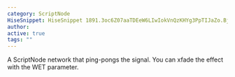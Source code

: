 ```yaml
---
category: ScriptNode
HiseSnippet: HiseSnippet 1891.3oc6Z07aaTDEeW6LIwIokVnQzKHYg3PpTIJaZo.BjrymsQTmXEmlVNfBS1cb7R1cmkcGmDCh6biCbpb.wY3.bnW3VD+C.B3FR.RHPhaAItVAuYmcWOq8FWGW21z13HE44Me79Mu2u2addmsrGUm36S8TTysVCWhh5XnJMbX0lqF1zQYo4UTOMpD1mQ7xKDMaCWruOwPQUM6U4BTyMfRvmCJLK1B6nSZJRQYcpoN45l1lrlRKW7sLsrVDaPVyzVZzWt3R5Tm4nVz5.dxhlRwEquMdKxxX9vxfTTGbACSF0qBCyH9JpCLK0nQkZzccDiecSeyMsH7FZJUfERHdQpkAGwboJyUyzxnbz91WQQEUtoUHqvJbNTISCyX4MsFmIni7Mmgr8PMSR3kMA7zjg2TRvKEHoJAoADP5rnJ5dltrl8vwynnkb.mSULX1kghXrJp6iliBCvgMoMdaxhdPi3ILwUlZpKlG92Edip0czYlTm7TmkoLxJNSbgQ9vQxMxGMR9V6pZ0T6iqFOpkEwK0t4dZuNMwIbpauIw6h42AaUmDOPX6mzlhNbaprKWWrqkFH0YIGS1JtDmCiHnDZpfuciklGyvbGQnLXbtDOlIGBpyS1AX0B2RNz7D+sYTWfW2lOCXKTi5VXVRJDOtIrCvFjvuwcNN9lrFxwU8MdU2BwyhJaxzqkNFyjBFAK0CBLFFMdJzBUqRzYMA3.nEu0CuPuQBC8.cxU9XgMyu3szRMn6iQMI3tdDWrGYMZYKbiI7w1tVjUALdw7aZQ02th4GPZOpvU.gY4iXB8ZXGGhkeuD7LXWaUz5rSYUZcloyVkvLOy8fnvkqaWARSqSlKDcfL0L7XHQ6o3s47hJDGifF+G7IrSMda0vN0h5TJ7aYBaWp21AtivuC6Egs2OvHuQ08zTlwxht6bTaWyPVJ3CBjUlZ0vsF0wTmKRLhHjNiMsNnjP3dMr+ZXSKNsdchmevhLDZpIg+.J8xTCv3L3hXcvH1nLlUiGavys.DQh2j5wDxD3RlSvWhnizDVD.N17sI+.MtunL1CNeCxIySsjQMqTpFAaj2Bh0xHzyR9qy6UGaorN2aymjBWKBqU.hQ7gNDR.u6A56dvd+AsLRPaXzdUgi+8RhsyDfMfNOYXu8LzxzBzdFNeUxNGhNAEPokAOHOiHIZL4PqrCwyBC42qrKOo3ZXusHr.sHKH7rBGRPnoexlg69kL3q9VbqdLXDxBpjRoyqWlTWugBVOszWvNLioSeFRFItGNpELqRlNQlj3j9kv60hrCJTgQb4Y0jGWksI6Jb0xiTPREKP7x7u28m26u+qeqvL0YTaHqkQLIJlV66ZAkSdnzZQ28J2IU9ZnSKgJGEToGYxsNhwPYRnrDl6rc1b+162t4FLsIM2ewsu82VnMy89a8MiWTrQBbyssJIs1R3XvtxsW7SJ1U33cet4+oBhxVqXSorZvQJsBlKW7dn+9gcXLzpDeBqEtWzZkjtYW2hYd3zMQ28U51vhL2W53RpajD1FCwH1tzM7a3nmDemKN8szH5Y6RyZOalvM8Lp4PumAAJtpkbfiBElCRC9IlIiyF3HyuUltX6o0NnPmRqsF2FzJ05EuWb6CJzttm5Hp6wPk3TRHKHnj1V+idvcp4z6D.xgVvACkUZzOzd2lZIV6mFcCGN0iXD35aQClESFbKNJ7jD6O8kXOGxinSL2gzZVVOwO0Yxnt6Ob.09SbWmpkZDzhDhwlX8saty+p+4GKsY4esPxcdTByD67SAh8cmTzWeZWmoOv3ReWGy3FBId7hssLJG4pWOx5V9Ll3k5ydywemu9ysK1oJXC9cuIr9mNl2w6rmM+obztzglgXbjHpuVR2UxFsWPh1wwBRNkTAIZGOpHY3v.ri+Ejb9SJH4XXAIZmTPxSgEjHkU9I4JRN6sd86bs+7WJj77kvDlmTPxCfBR9Tx2e26r+6e3EjLXPAIO5pGoYo3cnbjdnQRJNW6HzMILk9OYOdpeITu828B+Qgt6gAG+bvSTnPzyDUYVJcaabv8fbeeijiK5bTzMw6PBth+f6sX7f1Uod14uJAJjieOfZc3R9+gt8R9c65K4eEcF.g07vN9tTeH6mzJ2ReSK227DVcmjCWHJwn3auEgsmz3NSwHgSKKrL1IwhAsSrRk3W7UTyeufnjhJDX2XrhuNrYwsPJJW2xmbSSCVMM4I1T7zxhuF1ynBu.U4KUMamdeGz5w22gAO189N7XvUmm3dgyEgwJl76ycAmcHVPzX.FeVH7qJFJ3MRZxvoRTGZzUS1zQuJg4Yt0Vjjmfl1FZFFiebZrjyUbUhEA6KEh8REuN7axvdAWiUuYKzNx2Qdp9qyiDvMOOGP9GeekGx9D8q7P2G8Ao.Od6EedDjJd57Atx7OZ7kOLdSIdXnCartGcivGfBOne3.Iv91I30wKGpDucdMkcBuMc9qMghMbbwF55b95KCm9j9bltGlyk5g4b4dXNuROLmqzCy4U6g47ZcbN7SpCqwmy4AAkWHnnQU0nm+AP+U9ew+ay2.
author: 
active: true
tags: ""
---
```

A ScriptNode network that ping-pongs the signal. You can xfade the effect with the WET parameter. 